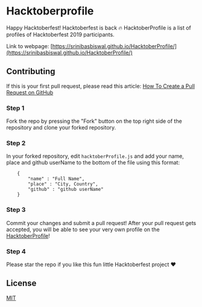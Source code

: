 # Hacktoberprofile

Happy Hacktoberfest! Hacktoberfest is back :fire: 
HacktoberProfile is a list of profiles of Hacktoberfest 2019 participants.

Link to webpage: [https://srinibasbiswal.github.io/HacktoberProfile/](https://srinibasbiswal.github.io/HacktoberProfile/)

## Contributing

If this is your first pull request, please read this article: [How To Create a Pull Request on GitHub](https://www.digitalocean.com/community/tutorials/how-to-create-a-pull-request-on-github)

### Step 1

Fork the repo by pressing the "Fork" button on the top right side of the
repository and clone your forked repository.

### Step 2

In your forked repository, edit `hacktoberProfile.js` and add your name, place and github userName to the bottom of the file using this format:

```
    {
        "name" : "Full Name",
        "place" : "City, Country",
        "github" : "github userName"
    }
```

### Step 3 

Commit your changes and submit a pull request! After your pull request gets accepted, you will be able to see your very own profile on the [HacktoberProfile](https://srinibasbiswal.github.io/HacktoberProfile/)!

### Step 4

Please star the repo if you like this fun little Hacktoberfest project :heart:

## License

[MIT](LICENSE)
